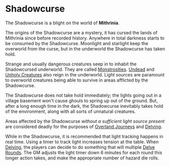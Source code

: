 # Shadowcurse

The Shadowcurse is a blight on the world of **Mithrinia**.

The origins of the Shadowcurse are a mystery, it has cursed the lands of Mithrinia since before recorded history. Anywhere in total darkness starts to be consumed by the Shadowcurse. Moonlight and starlight keep the overworld from the curse, but in the underworld the Shadowcurse has taken hold.

Strange and usually dangerous creatures seep in to inhabit the Shadowcursed underworld. They are called [Monstrosities](../../Resources%20for%20GMs/Creatures/Creature%20Types/Monstrosity.md). [Undead](../../Resources%20for%20GMs/Creatures/Creature%20Types/Undead.md) and [Unholy Creatures](../../Resources%20for%20GMs/Creatures/Creature%20Types/Unholy%20Creature.md) also reign in the underworld. Light sources are paramount to overworld creatures being able to survive in areas afflicted by the Shadowcurse.

The Shadowcurse does not take hold immediately; the lights going out in a village basement won't cause ghouls to spring up out of the ground. But, after a long enough time in the dark, the Shadowcurse inevitably takes hold of the environment, along with all sorts of unnatural creatures.

Areas affected by the Shadowcurse *without a sufficient light source present* are considered deadly for the purposes of [Overland Journeys](../Exploration/Overland%20Journeys.md) and [Delving](../Exploration/Delving.md).

While in the Shadowcurse, it is recommended that light tracking happens in real time. Using a timer to track light increases tension at the table. When [Delving](../Exploration/Delving.md), the players can decide to do something that will multiple [Delve Rounds](../Core%20Procedures/Round.md#Delve%20Round). The GM adjusts the light timer down 6 minutes for each round this longer action takes, and make the appropriate number of hazard die rolls.
